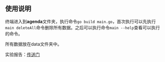 ## 使用说明

终端进入到**agenda**文件夹，执行命令`go build main.go`，首次执行可以先执行`main deleteAll`命令删除所有数据。之后可以执行命令`main --help`查看可以执行的命令。

所有数据放在data文件夹中。

实验报告：[传送门](https://blog.csdn.net/gzx1002/article/details/102594397)


